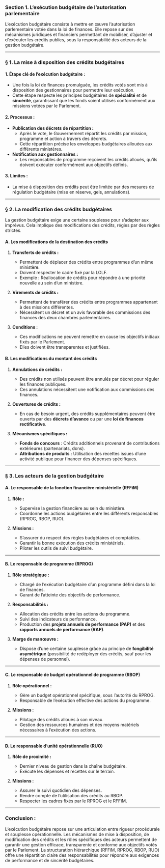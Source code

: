 ### **Section 1. L’exécution budgétaire de l’autorisation parlementaire**

L’exécution budgétaire consiste à mettre en œuvre l’autorisation parlementaire votée dans la loi de finances. Elle repose sur des mécanismes juridiques et financiers permettant de mobiliser, d’ajuster et d’exécuter les crédits publics, sous la responsabilité des acteurs de la gestion budgétaire.

---

### **§ 1. La mise à disposition des crédits budgétaires**

#### **1. Étape clé de l’exécution budgétaire :**

- Une fois la loi de finances promulguée, les crédits votés sont mis à disposition des gestionnaires pour permettre leur exécution.
- Cette étape respecte les principes budgétaires de **spécialité** et de **sincérité**, garantissant que les fonds soient utilisés conformément aux missions votées par le Parlement.

#### **2. Processus :**

- **Publication des décrets de répartition :**
    - Après le vote, le Gouvernement répartit les crédits par mission, programme et action à travers des décrets.
    - Cette répartition précise les enveloppes budgétaires allouées aux différents ministères.
- **Notification aux gestionnaires :**
    - Les responsables de programme reçoivent les crédits alloués, qu’ils doivent exécuter conformément aux objectifs définis.

#### **3. Limites :**

- La mise à disposition des crédits peut être limitée par des mesures de régulation budgétaire (mise en réserve, gels, annulations).

---

### **§ 2. La modification des crédits budgétaires**

La gestion budgétaire exige une certaine souplesse pour s’adapter aux imprévus. Cela implique des modifications des crédits, régies par des règles strictes.

#### **A. Les modifications de la destination des crédits**

1. **Transferts de crédits :**
    
    - Permettent de déplacer des crédits entre programmes d’un même ministère.
    - Doivent respecter le cadre fixé par la LOLF.
    - Exemple : Réallocation de crédits pour répondre à une priorité nouvelle au sein d’un ministère.
2. **Virements de crédits :**
    
    - Permettent de transférer des crédits entre programmes appartenant à des missions différentes.
    - Nécessitent un décret et un avis favorable des commissions des finances des deux chambres parlementaires.
3. **Conditions :**
    
    - Ces modifications ne peuvent remettre en cause les objectifs initiaux fixés par le Parlement.
    - Elles doivent être transparentes et justifiées.

#### **B. Les modifications du montant des crédits**

1. **Annulations de crédits :**
    
    - Des crédits non utilisés peuvent être annulés par décret pour réguler les finances publiques.
    - Ces annulations nécessitent une notification aux commissions des finances.
2. **Ouvertures de crédits :**
    
    - En cas de besoin urgent, des crédits supplémentaires peuvent être ouverts par des **décrets d’avance** ou par une **loi de finances rectificative**.
3. **Mécanismes spécifiques :**
    
    - **Fonds de concours** : Crédits additionnels provenant de contributions extérieures (partenariats, dons).
    - **Attributions de produits** : Utilisation des recettes issues d’une activité publique pour financer des dépenses spécifiques.

---

### **§ 3. Les acteurs de la gestion budgétaire**

#### **A. Le responsable de la fonction financière ministérielle (RFFiM)**

1. **Rôle :**
    
    - Supervise la gestion financière au sein du ministère.
    - Coordonne les actions budgétaires entre les différents responsables (RPROG, RBOP, RUO).
2. **Missions :**
    
    - S’assurer du respect des règles budgétaires et comptables.
    - Garantir la bonne exécution des crédits ministériels.
    - Piloter les outils de suivi budgétaire.

---

#### **B. Le responsable de programme (RPROG)**

1. **Rôle stratégique :**
    
    - Chargé de l’exécution budgétaire d’un programme défini dans la loi de finances.
    - Garant de l’atteinte des objectifs de performance.
2. **Responsabilités :**
    
    - Allocation des crédits entre les actions du programme.
    - Suivi des indicateurs de performance.
    - Production des **projets annuels de performance (PAP)** et des **rapports annuels de performance (RAP)**.
3. **Marge de manœuvre :**
    
    - Dispose d’une certaine souplesse grâce au principe de **fongibilité asymétrique** (possibilité de redéployer des crédits, sauf pour les dépenses de personnel).

---

#### **C. Le responsable de budget opérationnel de programme (RBOP)**

1. **Rôle opérationnel :**
    
    - Gère un budget opérationnel spécifique, sous l’autorité du RPROG.
    - Responsable de l’exécution effective des actions du programme.
2. **Missions :**
    
    - Pilotage des crédits alloués à son niveau.
    - Gestion des ressources humaines et des moyens matériels nécessaires à l’exécution des actions.

---

#### **D. Le responsable d’unité opérationnelle (RUO)**

1. **Rôle de proximité :**
    
    - Dernier niveau de gestion dans la chaîne budgétaire.
    - Exécute les dépenses et recettes sur le terrain.
2. **Missions :**
    
    - Assurer le suivi quotidien des dépenses.
    - Rendre compte de l’utilisation des crédits au RBOP.
    - Respecter les cadres fixés par le RPROG et le RFFiM.

---

### **Conclusion :**

L’exécution budgétaire repose sur une articulation entre rigueur procédurale et souplesse opérationnelle. Les mécanismes de mise à disposition, de modification des crédits et les rôles spécifiques des acteurs permettent de garantir une gestion efficace, transparente et conforme aux objectifs votés par le Parlement. La structuration hiérarchique (RFFiM, RPROG, RBOP, RUO) offre une répartition claire des responsabilités pour répondre aux exigences de performance et de sincérité budgétaires.